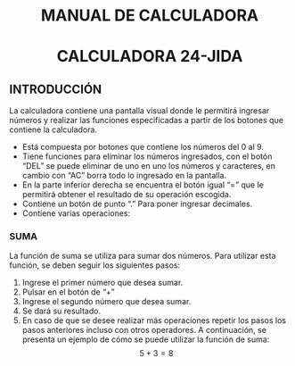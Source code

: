 # <p align="center">MANUAL DE CALCULADORA</p>
# <p align="center">CALCULADORA 24-JIDA</p>
## INTRODUCCIÓN

La calculadora contiene una pantalla visual donde le permitirá ingresar números y realizar las funciones especificadas a partir de los botones que contiene la calculadora. 
-	Está compuesta por botones que contiene los números del 0 al 9.
-	Tiene funciones para eliminar los números ingresados, con el botón “DEL” se puede eliminar de uno en uno los números y caracteres, en cambio con “AC” borra todo lo ingresado en la pantalla.
-	En la parte inferior derecha se encuentra el botón igual “=” que le permitirá obtener el resultado de su operación escogida.
-	Contiene un botón de punto “.” Para poner ingresar decimales.
-	Contiene varias operaciones:
### SUMA
La función de suma se utiliza para sumar dos números. Para utilizar esta función, se deben seguir los siguientes pasos:
1.	Ingrese el primer número que desea sumar.
2.	Pulsar en el botón de “+”
3.	Ingrese el segundo número que desea sumar.
4.	Se dará su resultado.
5.	En caso de que se desee realizar más operaciones repetir los pasos los pasos anteriores incluso con otros operadores.
A continuación, se presenta un ejemplo de cómo se puede utilizar la función de suma:
$$
5 + 3 = 8
$$

